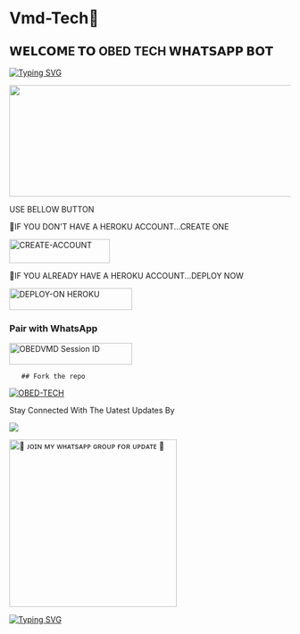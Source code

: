 # Vmd-Tech🦃 
## 𝗪𝗘𝗟𝗖𝗢𝗠E 𝗧𝗢 OBED TECH 𝗪𝗛𝗔𝗧𝗦𝗔𝗣𝗣 𝗕𝗢𝗧

[![Typing SVG](https://readme-typing-svg.herokuapp.com?font=Rockstar-ExtraBold&size=30&pause=1000&color=red&center=true&vCenter=true&width=350&height=50&lines=`🩸⃟༑༑OBED`🩸⃟༑༑+TECH+BOT+`🩸⃟༑༑)](https://git.io/typing-svg)

<p align="centre"><img src="https://files.catbox.moe/f70978.jpg" width="900" height="200" />


 USE BELLOW BUTTON 

   💪IF YOU DON'T HAVE A HEROKU ACCOUNT...CREATE ONE
   
   <a href="https://signup.heroku.com/"><img title="CREATE-ACCOUNT" src="https://img.shields.io/badge/CREATE-ACCOUNT-h?color=purple&style=for-the-badge&logo=heroku" width="180" height="43.45"/></a></p>


   🦾IF YOU ALREADY HAVE A HEROKU ACCOUNT...DEPLOY NOW

 <a href="https://dashboard.heroku.com/new?template=https://github.com/Trippleo1802/Kicked"><img title="DEPLOY-ON HEROKU" src="https://img.shields.io/badge/DEPLOY-ON HEROKU-h?color=purple&style=for-the-badge&logo=heroku" width="220" height="38.45"/></a></p> 


### Pair with WhatsApp
  <div align="left">
    <a href="https://session1234-76aeb9a87df0.herokuapp.com/">
        <img title="OBEDVMD Session ID" src="https://img.shields.io/badge/GET%20SESSION-FF5733?style=for-the-badge&logo=msi&logoColor=white" width="220" height="38.45" />
    </a> 

       ## Fork the repo
    
<div align="left">
    <a href="https://github.com/Trippleo1802/Kicked/forks">
        <img title="OBED-TECH" src="https://img.shields.io/badge/FORK%20PK%20MD-FF5733?style=for-the-badge&logo=stackshare" />
    </a>

   Stay Connected With The Uatest Updates By
   <br>

<a><img src='https://i.imgur.com/LyHic3i.gif'/>

<a href="https://whatsapp.com/channel/0029Vb46YKVGehEEbFN3jH3I"><img src="https://img.shields.io/badge/%F0%9F%8E%89%20ᴊᴏɪɴ%20ᴏᴜʀ%20ᴡʜᴀᴛsᴀᴘᴘ%20ᴄʜᴀɴɴᴇʟ-red" alt="🔰 ᴊᴏɪɴ ᴍʏ ᴡʜᴀᴛsᴀᴘᴘ ɢʀᴏᴜᴘ ғᴏʀ ᴜᴘᴅᴀᴛᴇ 🔰" width="300"></a>
</div>

<a href="https://git.io/typing-svg"><img src="https://readme-typing-svg.demolab.com?font=Fira+Code&pause=1000&random=false&width=435&lines=𝗧𝗛𝗜𝗦+𝗜𝗦+OBED TECH 𝗕𝗢𝗧+𝗠𝗔𝗗𝗘+𝗜𝗡+KENYA" alt="Typing SVG" /></a>
 
